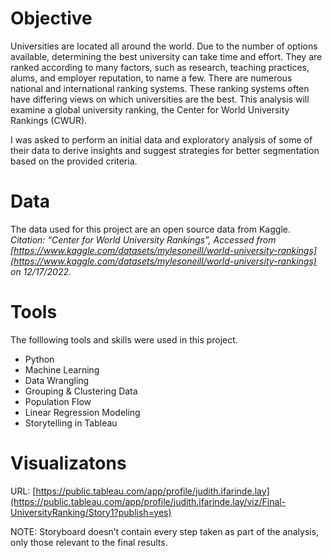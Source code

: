 # Objective
Universities are located all around the world. Due to the number of options available, determining the best university can take time and effort. They are ranked according to many factors, such as research, teaching practices, alums, and employer reputation, to name a few. There are numerous national and international ranking systems. These ranking systems often have differing views on which universities are the best. This analysis will examine a global university ranking, the Center for World University Rankings (CWUR).

I was asked to perform an initial data and exploratory analysis of some of their data to derive insights and suggest strategies for better segmentation based on the provided criteria.

# Data
The data used for this project are an open source data from Kaggle. *Citation: “Center for World University Rankings”, Accessed from [https://www.kaggle.com/datasets/mylesoneill/world-university-rankings](https://www.kaggle.com/datasets/mylesoneill/world-university-rankings) on 12/17/2022.*

# Tools
The folllowing tools and skills were used in this project.
- Python
- Machine Learning
- Data Wrangling
- Grouping & Clustering Data
- Population Flow
- Linear Regression Modeling
- Storytelling in Tableau

# Visualizatons
URL: [https://public.tableau.com/app/profile/judith.ifarinde.lay](https://public.tableau.com/app/profile/judith.ifarinde.lay/viz/Final-UniversityRanking/Story1?publish=yes)

NOTE: Storyboard doesn’t contain every step taken as part of the analysis, only those relevant to the final results.
